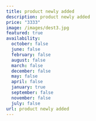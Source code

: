 ```yaml
---
title: product newly added
description: product newly added
price: "3333"
image: /images/dest3.jpg
featured: true
availability:
  october: false
  june: false
  february: false
  august: false
  march: false
  december: false
  may: false
  april: false
  january: true
  september: false
  november: false
  july: false
url: product newly added
---
```


